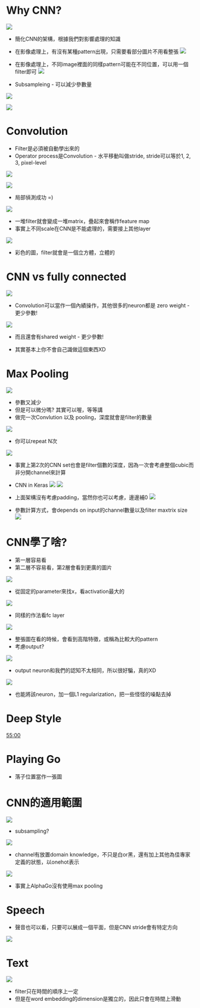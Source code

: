 # Why CNN?
<img src='./images/cnnLee_1.png'></img>

* 簡化CNN的架構，根據我們對影響處理的知識

* 在影像處理上，有沒有某種pattern出現，只需要看部分圖片不用看整張
<img src='./images/cnnLee_2.png'></img>

* 在影像處理上，不同image裡面的同樣pattern可能在不同位置，可以用一個filter即可
<img src='./images/cnnLee_3.png'></img>

* Subsampleing - 可以減少參數量

<img src='./images/cnnLee_4.png'></img>


<img src='./images/cnnLee_5.png'></img>

# Convolution
* Filter是必須被自動學出來的
* Operator process是Convolution - 水平移動叫做stride, stride可以等於1, 2, 3, pixel-level

<img src='./images/cnnLee_6.png'></img>

<img src='./images/cnnLee_7.png'></img>
* 局部偵測成功 =)

<img src='./images/cnnLee_8.png'></img>

* 一堆filter就會變成一堆matrix，疊起來會稱作feature map
* 事實上不同scale在CNN是不能處理的，需要接上其他layer

<img src='./images/cnnLee_9.png'></img>

* 彩色的圖，filter就會是一個立方體，立體的

# CNN vs fully connected

<img src='./images/cnnLee_10.png'></img>

* Convolution可以當作一個內績操作，其他很多的neuron都是 zero weight - 更少參數!

<img src='./images/cnnLee_11.png'></img>

* 而且還會有shared weight - 更少參數!

* 其實基本上你不會自己識做這個東西XD

# Max Pooling

<img src='./images/cnnLee_12.png'></img>

* 參數又減少 
* 但是可以微分嗎? 其實可以喔，等等講
* 做完一次Convlution 以及 pooling，深度就會是filter的數量

<img src='./images/cnnLee_13.png'></img>

* 你可以repeat N次

<img src='./images/cnnLee_14.png'></img>

* 事實上第2次的CNN set也會是filter個數的深度，因為一次會考慮整個cubic而非分開channel來計算

* CNN in Keras
<img src='./images/cnnLee_15.png'></img>
<img src='./images/cnnLee_16.png'></img>
* 上面架構沒有考慮padding，當然你也可以考慮，邊邊補0
<img src='./images/cnnLee_17.png'></img>
* 參數計算方式，會depends on input的channel數量以及filter maxtrix size
<img src='./images/cnnLee_18.png'></img>

# CNN學了啥?
* 第一層容易看
* 第二層不容易看，第2層會看到更廣的圖片

<img src='./images/cnnLee_19.png'></img>

* 從固定的parameter來找x，看activation最大的

<img src='./images/cnnLee_20.png'></img>

* 同樣的作法看fc layer

<img src='./images/cnnLee_21.png'></img>

* 整張圖在看的時候，會看到高階特徵，或稱為比較大的pattern
* 考慮output?

<img src='./images/cnnLee_22.png'></img>
* output neuron和我們的認知不太相同，所以很好騙，真的XD

<img src='./images/cnnLee_23.png'></img>
* 也能將該neuron，加一個L1 regularization，把一些怪怪的噪點去掉

# Deep Style
[55:00](https://www.youtube.com/watch?v=FrKWiRv254g)

# Playing Go
* 落子位置當作一張圖

# CNN的適用範圍

<img src='./images/cnnLee_24.png'></img>

* subsampling?

<img src='./images/cnnLee_25.png'></img>

* channel有放置domain knowledge，不只是白or黑，還有加上其他為佳專家定義的狀態，以onehot表示

<img src='./images/cnnLee_26.png'></img>

* 事實上AlphaGo沒有使用max pooling

# Speech
* 聲音也可以看，只要可以展成一個平面，但是CNN stride會有特定方向

<img src='./images/cnnLee_27.png'></img>

# Text

<img src='./images/cnnLee_28.png'></img>

* filter只在時間的順序上一定
* 但是在word embedding的dimension是獨立的，因此只會在時間上滑動